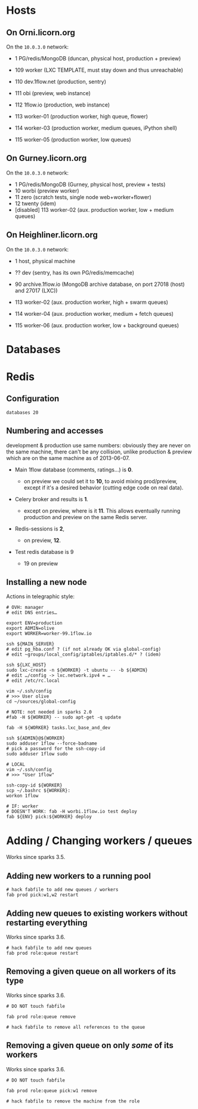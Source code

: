 
# Hosts

## On Orni.licorn.org

On the `10.0.3.0` network:

- 1     PG/redis/MongoDB (duncan, physical host, production + preview)
- 109    worker (LXC TEMPLATE, must stay down and thus unreachable)
- 110    dev.1flow.net (production, sentry)
- 111    obi (preview, web instance)
- 112    1flow.io (production, web instance)

- 113    worker-01 (production worker, high queue, flower)
- 114    worker-03 (production worker, medium queues, iPython shell)
- 115    worker-05 (production worker, low queues)

## On Gurney.licorn.org

On the `10.0.3.0` network:

- 1     PG/redis/MongoDB (Gurney, physical host, preview + tests)
- 10    worbi (preview worker)
- 11    zero (scratch tests, single node web+worker+flower)
- 12    twenty (idem)
- [disabled] 113    worker-02 (aux. production worker, low + medium queues)

## On Heighliner.licorn.org

On the `10.0.3.0` network:

- 1     host, physical machine
- ??    dev (sentry, has its own PG/redis/memcache)
- 90     archive.1flow.io (MongoDB archive database, on port 27018 (host) and 27017 (LXC))

- 113    worker-02 (aux. production worker, high + swarm queues)
- 114    worker-04 (aux. production worker, medium + fetch queues)
- 115    worker-06 (aux. production worker, low + background queues)

# Databases

# Redis

## Configuration

    databases 20

## Numbering and accesses

development & production use same numbers: obviously they are never on the same
machine, there can't be any collision, unlike production & preview which are
on the same machine as of 2013-06-07.

- Main 1flow database (comments, ratings…) is **0**.
    - on preview we could set it to **10**, to avoid mixing prod/preview, except
      if it's a desired behavior (cutting edge code on real data).

- Celery broker and results is **1**.
    - except on preview, where is it **11**. This allows eventually running production and preview on the same Redis server.

- Redis-sessions is **2**,
    - on preview, **12**.

- Test redis database is 9
    - 19 on preview


## Installing a new node

Actions in telegraphic style:

    # OVH: manager
    # edit DNS entries…

    export ENV=production
    export ADMIN=olive
    export WORKER=worker-99.1flow.io

    ssh ${MAIN_SERVER}
    # edit pg_hba.conf ? (if not already OK via global-config)
    # edit ~groups/local_config/iptables/iptables.d/* ? (idem)

    ssh ${LXC_HOST}
    sudo lxc-create -n ${WORKER} -t ubuntu -- -b ${ADMIN}
    # edit …/config -> lxc.network.ipv4 = …
    # edit /etc/rc.local

    vim ~/.ssh/config
    # >>> User olive
    cd ~/sources/global-config

    # NOTE: not needed in sparks 2.0
    #fab -H ${WORKER} -- sudo apt-get -q update

    fab -H ${WORKER} tasks.lxc_base_and_dev

    ssh ${ADMIN}@${WORKER}
    sudo adduser 1flow --force-badname
    # pick a password for the ssh-copy-id
    sudo adduser 1flow sudo

    # LOCAL
    vim ~/.ssh/config
    # >>> "User 1flow"

    ssh-copy-id ${WORKER}
    scp ~/.bashrc ${WORKER}:
    workon 1flow

    # IF: worker
    # DOESN'T WORK: fab -H worbi.1flow.io test deploy
    fab ${ENV} pick:${WORKER} deploy

# Adding / Changing workers / queues

Works since sparks 3.5.

## Adding new workers to a running pool

    # hack fabfile to add new queues / workers
    fab prod pick:w1,w2 restart


## Adding new queues to existing workers without restarting everything

Works since sparks 3.6.

    # hack fabfile to add new queues
    fab prod role:queue restart

## Removing a given queue on all workers of its type

Works since sparks 3.6.

    # DO NOT touch fabfile

    fab prod role:queue remove

    # hack fabfile to remove all references to the queue

## Removing a given queue on only *some* of its workers

Works since sparks 3.6.

    # DO NOT touch fabfile

    fab prod role:queue pick:w1 remove

    # hack fabfile to remove the machine from the role
